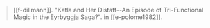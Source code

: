 > [[f-dillmann]]. "Katla and Her Distaff--An Episode of Tri-Functional Magic in the Eyrbyggja Saga?". in [[e-polome1982]].